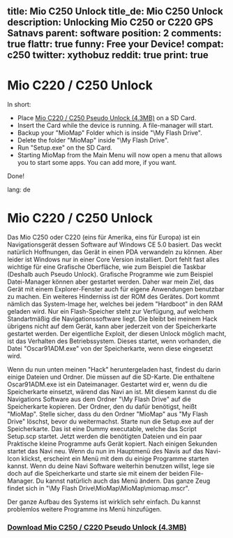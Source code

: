 title: Mio C250 Unlock
title_de: Mio C250 Unlock
description: Unlocking Mio C250 or C220 GPS Satnavs
parent: software
position: 2
comments: true
flattr: true
funny: Free your Device!
compat: c250
twitter: xythobuz
reddit: true
print: true
---

# Mio C220 / C250 Unlock

In short:

*   Place [Mio C220 / C250 Pseudo Unlock (4.3MB)][1] on a SD Card.
*   Insert the Card while the device is running. A file-manager will start.
*   Backup your "MioMap" Folder which is inside "\My Flash Drive\".
*   Delete the folder "MioMap" inside "\My Flash Drive\".
*   Run "Setup.exe" on the SD Card.
*   Starting MioMap from the Main Menu will now open a menu that allows you to start some apps. You can add more, if you want.

Done!

 [1]: files/c250_pseudo_unlock.zip

lang: de

# Mio C220 / C250 Unlock

Das Mio C250 oder C220 (eins für Amerika, eins für Europa) ist ein Navigationsgerät dessen Software auf Windows CE 5.0 basiert.
Das weckt natürlich Hoffnungen, das Gerät in einen PDA verwandeln zu können. Aber leider ist Windows nur in einer Core Version installiert.
Dort fehlt fast alles wichtige für eine Grafische Oberfläche, wie zum Beispiel die Taskbar (Deshalb auch Pseudo Unlock). Grafische Programme wie zum Beispiel Datei-Manager können aber gestartet werden.
Daher war mein Ziel, das Gerät mit einem Explorer-Fenster auch für eigene Anwendungen benutzbar zu machen.
Ein weiteres Hinderniss ist der ROM des Gerätes. Dort kommt nämlich das System-Image her, welches bei jedem "Hardboot" in den RAM geladen wird.
Nur ein Flash-Speicher steht zur Verfügung, auf welchem Standartmäßig die Navigationssoftware liegt. Die bleibt bei meinem Hack übrigens nicht auf dem Gerät, kann aber jederzeit von der Speicherkarte gestartet werden.
Der eigentliche Exploit, der diesen Unlock möglich macht, ist das Verhalten des Betriebssystem.
Dieses startet, wenn vorhanden, die Datei "Oscar91ADM.exe" von der Speicherkarte, wenn diese eingesetzt wird.

Wenn du nun unten meinen "Hack" heruntergeladen hast, findest du darin einige Dateien und Ordner. Die müssen auf die SD-Karte.
Die enthaltene Oscar91ADM.exe ist ein Dateimanager. Gestartet wird er, wenn du die Speicherkarte einsetzt, wärend das Navi an ist.
Mit diesem kannst du die Navigations Software aus dem Ordner "\My Flash Drive\" auf die Speicherkarte kopieren. Der Ordner, den du dafür benötigst, heißt "MioMap".
Stelle sicher, dass du den Ordner "MioMap" aus "My Flash Drive" löschst, bevor du weitermachst.
Starte nun die Setup.exe auf der Speicherkarte. Das ist eine Dummy executable, welche das Script Setup.scp startet.
Jetzt werden die benötigten Dateien und ein paar Praktische kleine Programme aufs Gerät kopiert. Nach einigen Sekunden startet das Navi neu.
Wenn du nun im Hauptmenü des Navis auf das Navi-Icon klickst, erscheint ein Menü mit dem du einige Programme starten kannst.
Wenn du deine Navi Software weiterhin benutzen willst, lege sie doch auf die Speicherkarte und starte sie mit einem der beiden File-Manager.
Du kannst natürlich auch das Menü ändern. Das ganze Zeug findet sich in "\My Flash Drive\MioMap\MioMap\miomap.mscr".

Der ganze Aufbau des Systems ist wirklich sehr einfach. Du kannst problemlos weitere Programme ins Menü hinzufügen.

### [Download Mio C250 / C220 Pseudo Unlock (4.3MB)][1]

 [1]: files/c250_pseudo_unlock.zip